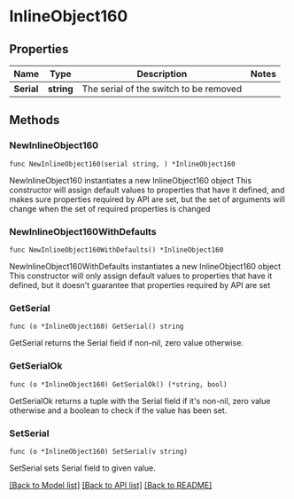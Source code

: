 # InlineObject160

## Properties

Name | Type | Description | Notes
------------ | ------------- | ------------- | -------------
**Serial** | **string** | The serial of the switch to be removed | 

## Methods

### NewInlineObject160

`func NewInlineObject160(serial string, ) *InlineObject160`

NewInlineObject160 instantiates a new InlineObject160 object
This constructor will assign default values to properties that have it defined,
and makes sure properties required by API are set, but the set of arguments
will change when the set of required properties is changed

### NewInlineObject160WithDefaults

`func NewInlineObject160WithDefaults() *InlineObject160`

NewInlineObject160WithDefaults instantiates a new InlineObject160 object
This constructor will only assign default values to properties that have it defined,
but it doesn't guarantee that properties required by API are set

### GetSerial

`func (o *InlineObject160) GetSerial() string`

GetSerial returns the Serial field if non-nil, zero value otherwise.

### GetSerialOk

`func (o *InlineObject160) GetSerialOk() (*string, bool)`

GetSerialOk returns a tuple with the Serial field if it's non-nil, zero value otherwise
and a boolean to check if the value has been set.

### SetSerial

`func (o *InlineObject160) SetSerial(v string)`

SetSerial sets Serial field to given value.



[[Back to Model list]](../README.md#documentation-for-models) [[Back to API list]](../README.md#documentation-for-api-endpoints) [[Back to README]](../README.md)


